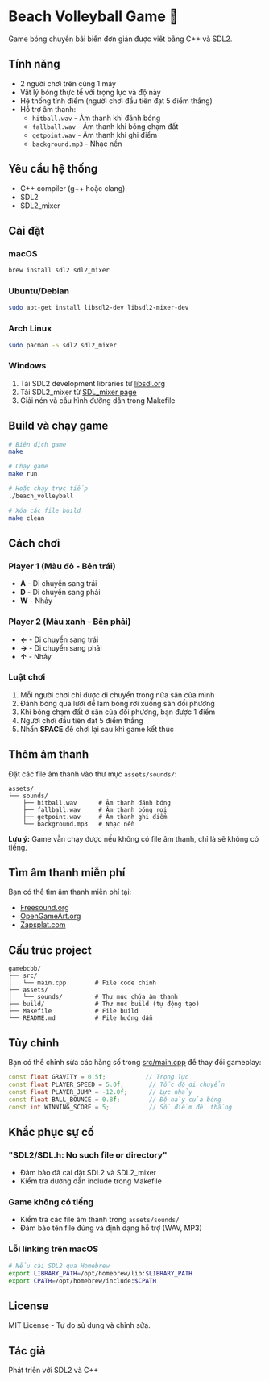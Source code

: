 # Beach Volleyball Game 🏐

Game bóng chuyền bãi biển đơn giản được viết bằng C++ và SDL2.

## Tính năng

- 2 người chơi trên cùng 1 máy
- Vật lý bóng thực tế với trọng lực và độ nảy
- Hệ thống tính điểm (người chơi đầu tiên đạt 5 điểm thắng)
- Hỗ trợ âm thanh:
  - `hitball.wav` - Âm thanh khi đánh bóng
  - `fallball.wav` - Âm thanh khi bóng chạm đất
  - `getpoint.wav` - Âm thanh khi ghi điểm
  - `background.mp3` - Nhạc nền

## Yêu cầu hệ thống

- C++ compiler (g++ hoặc clang)
- SDL2
- SDL2_mixer

## Cài đặt

### macOS

```bash
brew install sdl2 sdl2_mixer
```

### Ubuntu/Debian

```bash
sudo apt-get install libsdl2-dev libsdl2-mixer-dev
```

### Arch Linux

```bash
sudo pacman -S sdl2 sdl2_mixer
```

### Windows

1. Tải SDL2 development libraries từ [libsdl.org](https://www.libsdl.org/)
2. Tải SDL2_mixer từ [SDL_mixer page](https://www.libsdl.org/projects/SDL_mixer/)
3. Giải nén và cấu hình đường dẫn trong Makefile

## Build và chạy game

```bash
# Biên dịch game
make

# Chạy game
make run

# Hoặc chạy trực tiếp
./beach_volleyball

# Xóa các file build
make clean
```

## Cách chơi

### Player 1 (Màu đỏ - Bên trái)
- **A** - Di chuyển sang trái
- **D** - Di chuyển sang phải
- **W** - Nhảy

### Player 2 (Màu xanh - Bên phải)
- **←** - Di chuyển sang trái
- **→** - Di chuyển sang phải
- **↑** - Nhảy

### Luật chơi

1. Mỗi người chơi chỉ được di chuyển trong nửa sân của mình
2. Đánh bóng qua lưới để làm bóng rơi xuống sân đối phương
3. Khi bóng chạm đất ở sân của đối phương, bạn được 1 điểm
4. Người chơi đầu tiên đạt 5 điểm thắng
5. Nhấn **SPACE** để chơi lại sau khi game kết thúc

## Thêm âm thanh

Đặt các file âm thanh vào thư mục `assets/sounds/`:

```
assets/
└── sounds/
    ├── hitball.wav      # Âm thanh đánh bóng
    ├── fallball.wav     # Âm thanh bóng rơi
    ├── getpoint.wav     # Âm thanh ghi điểm
    └── background.mp3   # Nhạc nền
```

**Lưu ý:** Game vẫn chạy được nếu không có file âm thanh, chỉ là sẽ không có tiếng.

## Tìm âm thanh miễn phí

Bạn có thể tìm âm thanh miễn phí tại:
- [Freesound.org](https://freesound.org/)
- [OpenGameArt.org](https://opengameart.org/)
- [Zapsplat.com](https://www.zapsplat.com/)

## Cấu trúc project

```
gamebcbb/
├── src/
│   └── main.cpp        # File code chính
├── assets/
│   └── sounds/         # Thư mục chứa âm thanh
├── build/              # Thư mục build (tự động tạo)
├── Makefile            # File build
└── README.md           # File hướng dẫn
```

## Tùy chỉnh

Bạn có thể chỉnh sửa các hằng số trong [src/main.cpp](src/main.cpp) để thay đổi gameplay:

```cpp
const float GRAVITY = 0.5f;           // Trọng lực
const float PLAYER_SPEED = 5.0f;       // Tốc độ di chuyển
const float PLAYER_JUMP = -12.0f;      // Lực nhảy
const float BALL_BOUNCE = 0.8f;        // Độ nảy của bóng
const int WINNING_SCORE = 5;           // Số điểm để thắng
```

## Khắc phục sự cố

### "SDL2/SDL.h: No such file or directory"
- Đảm bảo đã cài đặt SDL2 và SDL2_mixer
- Kiểm tra đường dẫn include trong Makefile

### Game không có tiếng
- Kiểm tra các file âm thanh trong `assets/sounds/`
- Đảm bảo tên file đúng và định dạng hỗ trợ (WAV, MP3)

### Lỗi linking trên macOS
```bash
# Nếu cài SDL2 qua Homebrew
export LIBRARY_PATH=/opt/homebrew/lib:$LIBRARY_PATH
export CPATH=/opt/homebrew/include:$CPATH
```

## License

MIT License - Tự do sử dụng và chỉnh sửa.

## Tác giả

Phát triển với SDL2 và C++
